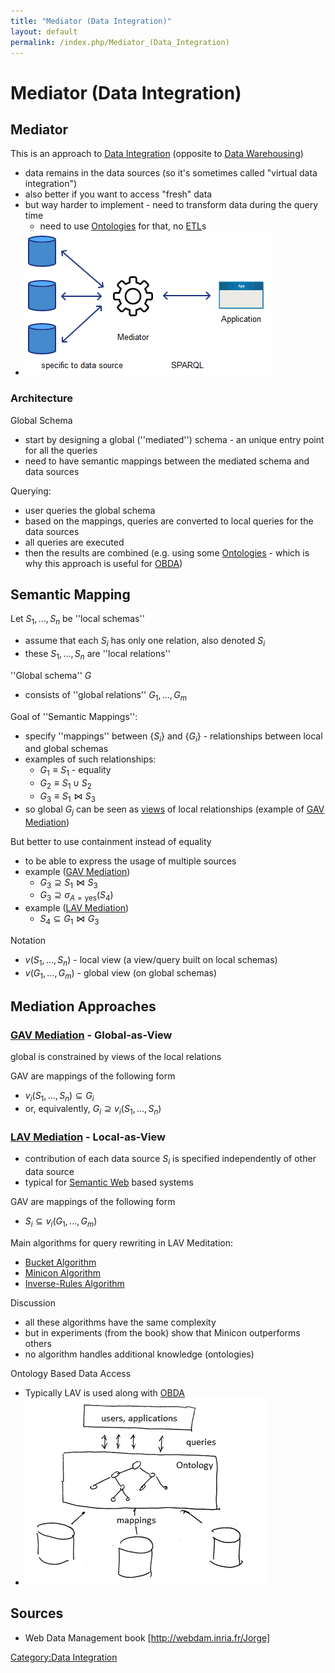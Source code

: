 ```yaml
---
title: "Mediator (Data Integration)"
layout: default
permalink: /index.php/Mediator_(Data_Integration)
---
```


# Mediator (Data Integration)

## Mediator
This is an approach to [Data Integration](Data_Integration) (opposite to [Data Warehousing](Data_Warehousing))
- data remains in the data sources (so it's sometimes called "virtual data integration")
- also better if you want to access "fresh" data
- but way harder to implement - need to transform data during the query time 
  - need to use [Ontologies](Ontologies) for that, no [ETL](ETL)s
- <img src="https://raw.githubusercontent.com/alexeygrigorev/wiki-figures/master/ufrt/xml/sw/architecture-mediator.png" alt="Image">


### Architecture
Global Schema
- start by designing a global (''mediated'') schema - an unique entry point for all the queries 
- need to have semantic mappings between the mediated schema and data sources


Querying:
- user queries the global schema
- based on the mappings, queries are converted to local queries for the data sources 
- all queries are executed
- then the results are combined (e.g. using some [Ontologies](Ontologies) - which is why this approach is useful for [OBDA](OBDA))


## Semantic Mapping
Let $S_1, ..., S_n$ be ''local schemas''
- assume that each $S_i$ has only one relation, also denoted $S_i$
- these $S_1, ..., S_n$ are ''local relations''

''Global schema'' $G$ 
- consists of ''global relations'' $G_1, ..., G_m$

Goal of ''Semantic Mappings'':
- specify ''mappings'' between $\{ S_i \}$ and $\{ G_i \}$ - relationships between local and global schemas
- examples of such relationships:
  - $G_1 \equiv S_1$ - equality
  - $G_2 \equiv S_1 \cup S_2$
  - $G_3 \equiv S_1 \Join S_3$
- so global $G_j$ can be seen as <u>views</u> of local relationships (example of [GAV Mediation](GAV_Mediation))


But better to use containment instead of equality
- to be able to express the usage of multiple sources
- example ([GAV Mediation](GAV_Mediation))
  - $G_3 \supseteq S_1 \Join S_3$
  - $G_3 \supseteq \sigma_{A = \text{yes}} ( S_4 )$
- example ([LAV Mediation](LAV_Mediation))
  - $S_4 \subseteq G_1 \Join G_3$


Notation
- $v(S_1, ..., S_n)$ - local view (a view/query built on local schemas)
- $v(G_1, ..., G_m)$ - global view (on global schemas)


## Mediation Approaches
### [GAV Mediation](GAV_Mediation) - Global-as-View
global is constrained by views of the local relations

GAV are mappings of the following form
- $v_i(S_1, ..., S_n) \subseteq G_i$
- or, equivalently, $G_i \supseteq v_i(S_1, ..., S_n)$


### [LAV Mediation](LAV_Mediation) - Local-as-View
- contribution of each data source $S_i$ is specified independently of other data source 
- typical for [Semantic Web](Semantic_Web) based systems 

GAV are mappings of the following form
- $S_i \subseteq v_i(G_1, ..., G_m)$


Main algorithms for query rewriting in LAV Meditation:
- [Bucket Algorithm](Bucket_Algorithm_(Data_Integration))
- [Minicon Algorithm](Minicon_Algorithm)
- [Inverse-Rules Algorithm](Inverse-Rules_Algorithm)

Discussion
- all these algorithms have the same complexity
- but in experiments (from the book) show that Minicon outperforms others
- no algorithm handles additional knowledge (ontologies)


Ontology Based Data Access
- Typically LAV is used along with [OBDA](OBDA)
- <img src="https://raw.githubusercontent.com/alexeygrigorev/wiki-figures/master/ufrt/xml/sw/semantic-web-data-access.png" alt="Image">


## Sources
- Web Data Management book [http://webdam.inria.fr/Jorge]

[Category:Data Integration](Category_Data_Integration)